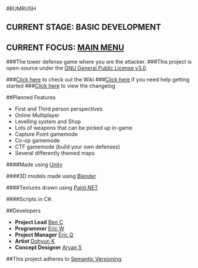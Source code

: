 #BUMRUSH
## **CURRENT STAGE: BASIC DEVELOPMENT**
## **CURRENT FOCUS: [MAIN MENU](https://github.com/BenCuan/unity-game/tree/feature/mainMenu)**

###The tower defense game where you are the attacker.
###This project is open-source under the [GNU General Public License v3.0](http://www.gnu.org/licenses/gpl-3.0.en.html).

###[Click here](https://github.com/BenCuan/unity-game/wiki) to check out the Wiki
###[Click here](https://github.com/BenCuan/unity-game/wiki/getting-started) if you need help getting started
###[Click here](https://github.com/BenCuan/unity-game/blob/master/CHANGELOG.md) to view the changelog

##Planned Features
  - First and Third person perspectives
  - Online Multiplayer
  - Levelling system and Shop
  - Lots of weapons that can be picked up in-game
  - Capture Point gamemode
  - Co-op gamemode
  - CTF gamemode (build your own defenses)
  - Several differently themed maps
  
####Made using [Unity](https://unity3d.com)

####3D models made using [Blender](https://blender.org)

####Textures drawn using [Paint.NET](http://www.getpaint.net/index.html)

####Scripts in C\#.

##Developers
 - **Project Lead** [Ben C](https://github.com/BenCuan)
 - **Programmer** [Eric W](https://github.com/erwang01)
 - **Project Manager** [Eric Q](https://github.com/eric1084)
 - **Artist** [Dohyun K](https://github.com/DohyunK)
 - **Concept Designer** [Aryan S](https://github.com/CrispyCookieHD)

##This project adheres to [Semantic Versioning](semver.org).
